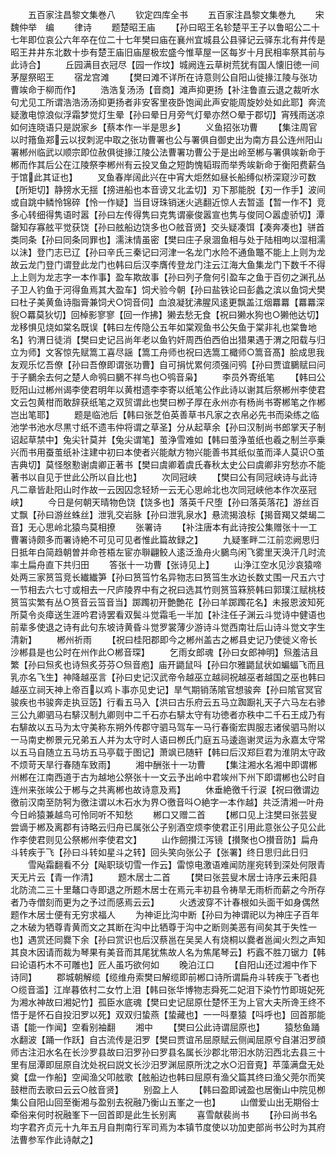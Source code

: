 <!-- { "loadSidebar": true } -->











　　五百家注昌黎文集巻八
　　钦定四库全书
　　五百家注昌黎文集巻九
　　宋　魏仲举　编
　　律诗
　　题楚昭王庙
　　【孙曰昭王名轸楚平王子以鲁昭公二十七年即位哀公六年卒在位二十七年樊曰庙在襄州宜城县公县驿记云驿东北有井传是昭王井井东北数十歩有楚王庙旧庙屋极宏盛今惟草屋一区每岁十月民相率祭其前与此诗合】
　　丘园满目衣冠尽【园一作坟】城阙连云草树荒犹有国人懐旧徳一间茅屋祭昭王
　　宿龙宫滩
　　【樊曰滩不详所在诗意则公自阳山徙掾江陵与张功曹竢命于柳而作】
　　浩浩复汤汤【音商】滩声抑更扬【补注鲁直云退之裁听水句尤见工所谓浩浩汤汤抑更扬者非安客里夜卧饱闻此声安能周旋妙处如此耶】奔流疑激电惊浪似浮霜梦觉灯生晕【孙曰晕日月旁气灯晕亦然○晕于郡切】宵残雨送凉如何连晓语只是説家乡【蔡本作一半是思乡】
　　义鱼招张功曹
　　【集注周官以时簎鱼郑云以扠刺泥中取之张功曹署也公与署俱自御史出为南方县公连州阳山署郴州临武以顺宗即位赦俱徙掾江陵公法曹署功曹公于是出岭至郴与署俱竢新命于郴而作其后公在江陵祭李郴州有云投叉鱼之短韵愧韬瑕而举秀竢新命于衡阳费薪刍于馆此其证也】
　　叉鱼春岸阔此兴在中宵大炬然如昼长船缚似桥深窥沙可数【所矩切】静搒水无揺【搒进船也本音谤又北孟切】刃下那能脱【刃一作手】波间或自跳中鳞怜锦碎【怜一作疑】当目讶珠销迷火逃翻近惊人去暂遥【暂一作不】竞多心转细得隽语时嚣【孙曰左传得隽曰克隽谓豪俊嚣宣也隽与俊同○嚣虚骄切】潭罄知存寡舷平觉获饶【孙曰舷船边饶多也○舷音贤】交头疑凑饵【凑奔凑也】骈首类同条【孙曰同条同罪也】濡沬情虽密【樊曰庄子泉涸鱼相与处于陆相呴以湿相濡以沬】登门志已辽【孙曰辛氏三秦记曰河津一名龙门水险不通鱼鼈不能上上则为龙故云龙门登门谓登此龙门也韩曰后汉李膺传登龙门注云江海大鱼集龙门下数千不得上上则为龙志字一本作事】盈车欺故事【孙曰列子詹何引盈车之鱼于百仞之渊孔丛子卫人钓鱼于河得鱼焉其大盈车】饲犬验今朝【孙曰盐铁论曰彭蠡之滨以鱼饲犬樊曰杜子美黄鱼诗脂膏兼饲犬○饲音伺】血浪凝犹沸腥风逺更飘盖江烟羃羃【羃羃深貎○羃莫狄切】回棹影寥寥【回一作拂】獭去愁无食【祝曰獭水狗也○獭他达切】龙移惧见烧如棠名既误【韩曰左传隐公五年如棠观鱼书公矢鱼于棠非礼也棠鲁地名】钓渭日徒消【樊曰史记吕尚年老以鱼钓奸周西伯西伯出猎果遇于渭之阳载与归立为师】文客惊先赋篙工喜尽謡【篙工舟师也祝曰选篙工檝师○篙音髙】脍成思我友观乐忆吾僚【孙曰吾僚即谓张功曹】自可捐忧累何须强问鸮【孙曰贾谊鵩赋曰问于子鵩余去何之楚人命鸮曰鵩不祥鸟也○鸮音枭】
　　李员外寄纸笔
　　【韩曰公贬阳山过郴州谒李使君明年以黄柑遗李李寄以纸笔公作此诗以谢其后祭郴州李使君文云包黄柑而敢辞获纸笔之双贸谓此也樊曰栁子厚在永州亦有杨尚书寄郴笔之作郴岂出笔耶】
　　题是临池后【韩曰张芝伯英善草书凡家之衣帛必先书而染练之临池学书池水尽黒寸纸不遗韦仲将谓之草圣】分从起草余【孙曰汉制尚书郎掌天子制诏起草禁中】兔尖针莫并【兔尖谓笔】茧浄雪难如【韩曰茧浄茧纸也羲之制兰亭乗兴而书用蚕茧纸补注建中初曰本使者兴能献方物兴能善书其纸似茧而泽人莫识○茧吉典切】莫怪慇懃谢虞卿正著书【樊曰虞卿着虞氏春秋太史公曰虞卿非穷愁亦不能著书以自见于世此公所以自比也】
　　次同冠峡
　　【樊曰公有同冠峡诗与此诗凡二章皆赴阳山时作故一云因囚念轻矫一云无心思岭北也次同冠峡他本作次巫冠峡】
　　今日是何朝天晴物色饶【饶多也】落英千尺堕【孙曰落英落花】游丝百丈飘【孙曰游丝蛛丝】泄乳交岩脉【孙曰泄乳泉水】悬流揭浪标【揭音羯又桀朅二音】无心思岭北猿鸟莫相撩
　　张署诗
　　【补注唐本有此诗按公集赠张十一工曹署诗颇多而署诗絶不可见可见者惟此篇故録之】
　　九疑峯畔二江前恋阙思归日抵年白简趋朝曽并命苍梧左宦亦聨翩鲛人逺泛渔舟火鵩鸟闲飞雾里天涣汗几时流率土扁舟直下共归田
　　答张十一功曹【张诗见上】
　　山浄江空水见沙哀猿啼处两三家筼筜竞长纎纎笋【孙曰筼筜竹名异物志曰筼筜生水边长数丈围一尺五六寸一节相去六七寸或相去一尺庐陵界中有之祝曰选其竹则筼筜箖箊韩曰郭璞江赋桃枝筼筜实繁有丛○筼音云筜音当】踯躅初开艶艶花【孙曰羊踯躅花名】未报恩波知死所莫令炎瘴送生涯吟君诗罢看双鬓斗觉霜毛一半加【补注任子渊云斗觉诗中健语也前辈多使退之诗有此句东坡诗黄昏斗觉罗裳薄少游诗斗觉西南壮后山诗斗觉文字生清新】
　　郴州祈雨
　　【祝曰桂阳郡即今之郴州盖古之郴县史记乃使徙义帝长沙郴县是也公时在州作此○郴音琛】
　　乞雨女郎魂【孙曰女郎神明】炰羞洁且繁【孙曰炰炙也诗炰炙芬芬○炰音庖】庙开鼯鼠呌【孙曰尔雅鼯鼠状如蝙蝠飞而且乳亦名飞生】神降越巫言【孙曰史记汉武帝令越巫立越祠祝越巫者越国之巫也韩曰越巫立祠天神上帝百以鸡卜事亦见史记】旱气期销荡隂官想骏奔【孙曰隂官冥官骏疾也书骏奔走执豆笾】行看五马入【洪曰古乐府云五马立踟蹰礼天子六马左右骖三公九卿驷马右騑汉制九卿则中二千石亦右騑太守有功徳者亦秩中二千石王成乃有右騑故以五马为太守美称东朔外传郡守驷马驾车一马行春衞宏舆服志诸侯驷马附以一马南史栁景元兄弟五人并为太守时人语曰栁氏门庭五马逶迤谢灵运为永嘉太守常以五马自随立五马坊五马亭载于图记】萧飒已随轩【韩曰后汉郑巨君为淮阴太守政不烦苛天旱行春随车致雨】
　　湘中酬张十一功曹
　　【集注湘水名湘中即谓郴州郴在江南西道于古为越地公祭张十一文云予出岭中君竢州下州下即谓郴也公时自连州来张竢公于郴与之共离郴也故诗意及焉】
　　休垂絶徼千行涙【祝曰徼谓边徼前汉南至防牱为徼注谓以木石水为界○徼音呌○絶字一本作越】共泛清湘一叶舟今日岭猿兼越鸟可怜同听不知愁
　　郴口又赠二首
　　【郴口见上注樊曰张芸叟尝谪于郴及离郡有诗略云归舟已属张公子别酒空烦李使君正引用此意张公子见公此作李使君则见公祭郴州李使君文】
　　山作劒攅江泻镜【攅聚也○攅音防】扁舟斗转疾于飞【孙曰斗转如星斗之转】回头笑向张公子【张署】终日思归此日归
　　雪飐霜翻看不分【飐职琰切雪一作云】雷惊电激语难闻防崖宛转到深处何限青天无片云【青一作清】
　　题木居士二首
　　【樊曰张芸叟木居士诗序云耒阳县北防流二三十里鼇口寺即退之所题木居士在焉元丰初县令祷旱无雨析而薪之今所存者乃寺僧刻而更为之予过而感焉云云】
　　火透波穿不计春根如头面干如身偶然题作木居士便有无穷求福人
　　为神讵比沟中断【孙曰为神谓祀以为神庄子百年之木破为牺尊青黄而文之其断在沟中比牺尊于沟中之断则美恶有间矣其于失性一也】遇赏还同爨下余【孙曰赏识也后汉蔡邕在吴吴人有烧桐以爨者邕闻火烈之声知其良木因请而裁为琴果有美音而其尾犹焦故人名为焦尾琴云】朽蠧不胜刀锯力【韩曰论语朽木不可雕也】匠人虽巧欲何如
　　晚泊江口
　　【自阳山还过湘中作下诗同】
　　郡城朝解缆【缆维舟索樊曰解缆即前郴口诗所谓扁舟斗转疾于飞者也○缆音滥】江岸暮依村二女竹上泪【韩曰张华博物志舜死二妃泪下染竹竹即斑妃死为湘水神故曰湘妃竹】孤臣水底魂【樊曰史记屈原仕楚怀王为上官大夫所谗王终不悟于是怀石自投汨罗以死】双双归蛰燕【蛰藏也】一一呌羣猿【呌呼也】回首那能语【能一作闻】空看别袖翻
　　湘中
　　【樊曰公此诗谓屈原也】
　　猿愁鱼踊水翻波【踊一作跃】自古流传是汨罗【樊曰贾谊吊屈原赋云侧闻屈原兮自湛汨罗顔师古注汩水名在长沙罗县故曰汨罗孙曰罗县名属长沙郡北带汩水防汩西北去县三十里有屈潭即屈原自沈处祝曰説文长沙汨罗渊屈原所沈之水○汩音覔】苹藻满盘无处奠【盘一作船】空闻渔父叩舷歌【舷船边也韩曰屈原有渔父篇其终曰渔父莞尔而笑鼓枻而去歌曰云云○舷音贤】
　　别盈上人
　　【韩曰盈即诫盈也居衡山中院见栁集公自阳山回至衡湘与盈别去祝融乃衡山五峯之一也】
　　山僧爱山出无期俗士牵俗来何时祝融峯下一回首即是此生长别离
　　喜雪献裴尚书
　　【孙曰尚书名均字君齐贞元十九年五月自荆南行军司焉为本镇节度使以功加吏部尚书公时为其府法曹参军作此诗献之】
